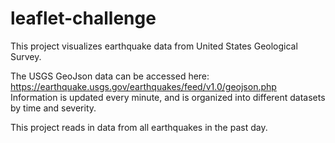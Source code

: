 # leaflet-challenge

This project visualizes earthquake data from United States Geological Survey.

The USGS GeoJson data can be accessed here: https://earthquake.usgs.gov/earthquakes/feed/v1.0/geojson.php
Information is updated every minute, and is organized into different datasets by time and severity.   

This project reads in data from all earthquakes in the past day.  



